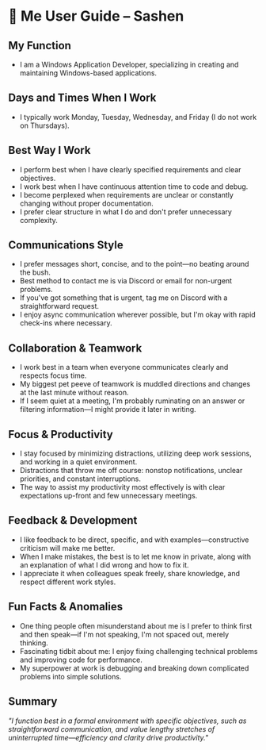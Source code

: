 # 👤 Me User Guide – Sashen

## My Function

- I am a Windows Application Developer, specializing in creating and maintaining Windows-based applications.

## Days and Times When I Work

- I typically work Monday, Tuesday, Wednesday, and Friday (I do not work on Thursdays).

## Best Way I Work

- I perform best when I have clearly specified requirements and clear objectives.
- I work best when I have continuous attention time to code and debug.
- I become perplexed when requirements are unclear or constantly changing without proper documentation.
- I prefer clear structure in what I do and don't prefer unnecessary complexity.

## Communications Style

- I prefer messages short, concise, and to the point—no beating around the bush.
- Best method to contact me is via Discord or email for non-urgent problems.
- If you've got something that is urgent, tag me on Discord with a straightforward request.
- I enjoy async communication wherever possible, but I'm okay with rapid check-ins where necessary.

## Collaboration & Teamwork

- I work best in a team when everyone communicates clearly and respects focus time.
- My biggest pet peeve of teamwork is muddled directions and changes at the last minute without reason.
- If I seem quiet at a meeting, I'm probably ruminating on an answer or filtering information—I might provide it later in writing.

## Focus & Productivity

- I stay focused by minimizing distractions, utilizing deep work sessions, and working in a quiet environment.
- Distractions that throw me off course: nonstop notifications, unclear priorities, and constant interruptions.
- The way to assist my productivity most effectively is with clear expectations up-front and few unnecessary meetings.

## Feedback & Development

- I like feedback to be direct, specific, and with examples—constructive criticism will make me better.
- When I make mistakes, the best is to let me know in private, along with an explanation of what I did wrong and how to fix it.
- I appreciate it when colleagues speak freely, share knowledge, and respect different work styles.

## Fun Facts & Anomalies

- One thing people often misunderstand about me is I prefer to think first and then speak—if I'm not speaking, I'm not spaced out, merely thinking.
- Fascinating tidbit about me: I enjoy fixing challenging technical problems and improving code for performance.
- My superpower at work is debugging and breaking down complicated problems into simple solutions.

## Summary

_"I function best in a formal environment with specific objectives, such as straightforward communication, and value lengthy stretches of uninterrupted time—efficiency and clarity drive productivity."_
